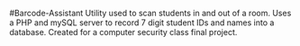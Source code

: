 #Barcode-Assistant
Utility used to scan students in and out of a room. Uses a PHP and mySQL server to record 7 digit student IDs and names into a database. Created for a computer security class final project.
